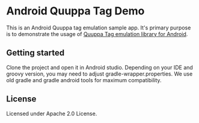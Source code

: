 # Android Quuppa Tag Demo

This is an Android Quuppa tag emulation sample app. It's primary purpose is to demonstrate the usage of [Quuppa Tag emulation library for Android](https://github.com/quuppalabs/android-quuppa-taglib).

## Getting started

Clone the project and open it in Android studio. Depending on your IDE and groovy version, you may need to adjust gradle-wrapper.properties. We use old gradle and gradle android tools for maximum compatibility.

## License

Licensed under Apache 2.0 License.